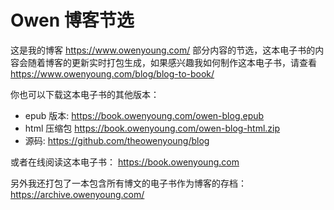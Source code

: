 # Owen 博客节选

这是我的博客 <https://www.owenyoung.com/>
部分内容的节选，这本电子书的内容会随着博客的更新实时打包生成，如果感兴趣我如何制作这本电子书，请查看
<https://www.owenyoung.com/blog/blog-to-book/>

你也可以下载这本电子书的其他版本：

- epub 版本: <https://book.owenyoung.com/owen-blog.epub>
- html 压缩包 <https://book.owenyoung.com/owen-blog-html.zip>
- 源码: <https://github.com/theowenyoung/blog>

或者在线阅读这本电子书： <https://book.owenyoung.com>

另外我还打包了一本包含所有博文的电子书作为博客的存档：<https://archive.owenyoung.com/>
